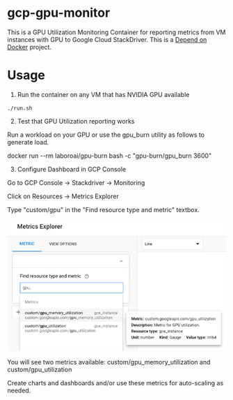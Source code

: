 # gcp-gpu-monitor
This is a GPU Utilization Monitoring Container for reporting metrics from VM instances with GPU to Google Cloud StackDriver.
This is a [Depend on Docker](https://github.com/bhgedigital/depend-on-docker) project.

# Usage

1. Run the container on any VM that has NVIDIA GPU available

```
./run.sh
```

2. Test that GPU Utilization reporting works

Run a workload on your GPU or use the gpu_burn utility as follows to generate load.

docker run --rm laboroai/gpu-burn bash -c "gpu-burn/gpu_burn 3600"

3. Configure Dashboard in GCP Console

Go to GCP Console -> Stackdriver -> Monitoring

Click on Resources -> Metrics Explorer

Type "custom/gpu" in the "Find resource type and metric" textbox.

<img src="MetricsExplorer.png" alt="Metrics Explorer screenshot"/>

You will see two metrics available: custom/gpu_memory_utilization and custom/gpu_utilization

Create charts and dashboards and/or use these metrics for auto-scaling as needed.


